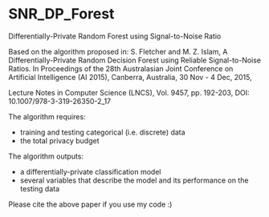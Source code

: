 # SNR_DP_Forest
Differentially-Private Random Forest using Signal-to-Noise Ratio

Based on the algorithm proposed in: 
S. Fletcher and M. Z. Islam, A Differentially-Private Random Decision Forest using Reliable Signal-to-Noise Ratios. In Proceedings of the 28th Australasian Joint Conference on Artificial Intelligence (AI 2015), Canberra, Australia, 30 Nov - 4 Dec, 2015, 

Lecture Notes in Computer Science (LNCS),  Vol. 9457, pp. 192-203, DOI: 10.1007/978-3-319-26350-2_17

The algorithm requires:

- training and testing categorical (i.e. discrete) data
- the total privacy budget

The algorithm outputs:

- a differentially-private classification model
- several variables that describe the model and its performance on the testing data

Please cite the above paper if you use my code :)
